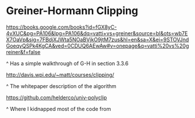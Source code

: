 # Greiner-Hormann Clipping

https://books.google.com/books?id=fGX8yC-4vXUC&pg=PA106&lpg=PA106&dq=vatti+vs+greiner&source=bl&ots=wb7EX7OaVp&sig=7FBdjXJWta5NOaBVjkO9jtM7zus&hl=en&sa=X&ei=9STOVJndGoeqyQSPk4KgCA&ved=0CDUQ6AEwAw#v=onepage&q=vatti%20vs%20greiner&f=false

^ Has a simple walkthrough of G-H in section 3.3.6

http://davis.wpi.edu/~matt/courses/clipping/

^ The whitepaper description of the algorithm

https://github.com/helderco/univ-polyclip

^ Where I kidnapped most of the code from

